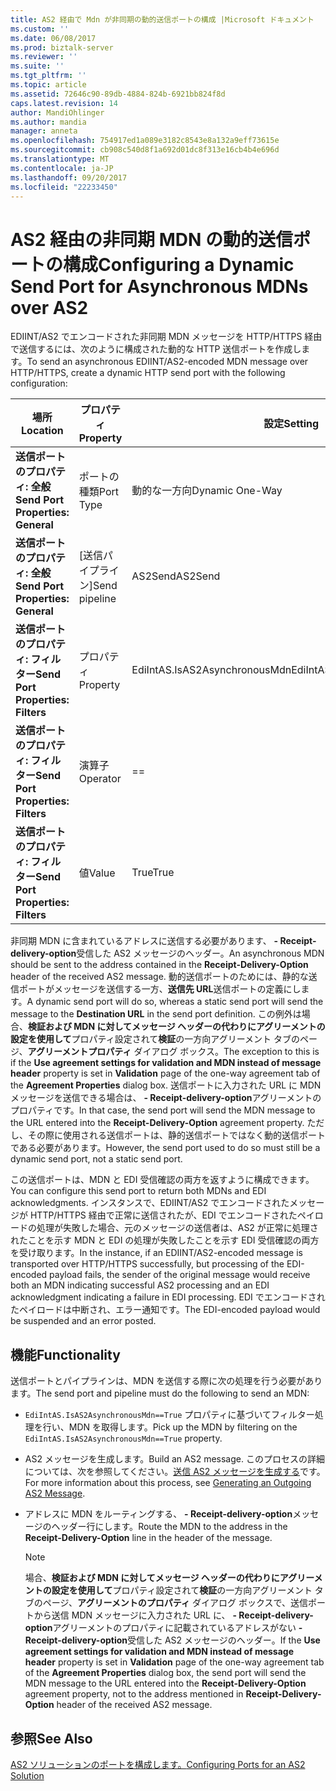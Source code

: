 ```yaml
---
title: AS2 経由で Mdn が非同期の動的送信ポートの構成 |Microsoft ドキュメント
ms.custom: ''
ms.date: 06/08/2017
ms.prod: biztalk-server
ms.reviewer: ''
ms.suite: ''
ms.tgt_pltfrm: ''
ms.topic: article
ms.assetid: 72646c90-89db-4884-824b-6921bb824f8d
caps.latest.revision: 14
author: MandiOhlinger
ms.author: mandia
manager: anneta
ms.openlocfilehash: 754917ed1a089e3182c8543e8a132a9eff73615e
ms.sourcegitcommit: cb908c540d8f1a692d01dc8f313e16cb4b4e696d
ms.translationtype: MT
ms.contentlocale: ja-JP
ms.lasthandoff: 09/20/2017
ms.locfileid: "22233450"
---
```

# <a name="configuring-a-dynamic-send-port-for-asynchronous-mdns-over-as2"></a><span data-ttu-id="df3be-102">AS2 経由の非同期 MDN の動的送信ポートの構成</span><span class="sxs-lookup"><span data-stu-id="df3be-102">Configuring a Dynamic Send Port for Asynchronous MDNs over AS2</span></span>
<span data-ttu-id="df3be-103">EDIINT/AS2 でエンコードされた非同期 MDN メッセージを HTTP/HTTPS 経由で送信するには、次のように構成された動的な HTTP 送信ポートを作成します。</span><span class="sxs-lookup"><span data-stu-id="df3be-103">To send an asynchronous EDIINT/AS2-encoded MDN message over HTTP/HTTPS, create a dynamic HTTP send port with the following configuration:</span></span>  
  
|<span data-ttu-id="df3be-104">場所</span><span class="sxs-lookup"><span data-stu-id="df3be-104">Location</span></span>|<span data-ttu-id="df3be-105">プロパティ</span><span class="sxs-lookup"><span data-stu-id="df3be-105">Property</span></span>|<span data-ttu-id="df3be-106">設定</span><span class="sxs-lookup"><span data-stu-id="df3be-106">Setting</span></span>|  
|--------------|--------------|-------------|  
|<span data-ttu-id="df3be-107">**送信ポートのプロパティ: 全般**</span><span class="sxs-lookup"><span data-stu-id="df3be-107">**Send Port Properties: General**</span></span>|<span data-ttu-id="df3be-108">ポートの種類</span><span class="sxs-lookup"><span data-stu-id="df3be-108">Port Type</span></span>|<span data-ttu-id="df3be-109">動的な一方向</span><span class="sxs-lookup"><span data-stu-id="df3be-109">Dynamic One-Way</span></span>|  
|<span data-ttu-id="df3be-110">**送信ポートのプロパティ: 全般**</span><span class="sxs-lookup"><span data-stu-id="df3be-110">**Send Port Properties: General**</span></span>|<span data-ttu-id="df3be-111">[送信パイプライン]</span><span class="sxs-lookup"><span data-stu-id="df3be-111">Send pipeline</span></span>|<span data-ttu-id="df3be-112">AS2Send</span><span class="sxs-lookup"><span data-stu-id="df3be-112">AS2Send</span></span>|  
|<span data-ttu-id="df3be-113">**送信ポートのプロパティ: フィルター**</span><span class="sxs-lookup"><span data-stu-id="df3be-113">**Send Port Properties: Filters**</span></span>|<span data-ttu-id="df3be-114">プロパティ</span><span class="sxs-lookup"><span data-stu-id="df3be-114">Property</span></span>|<span data-ttu-id="df3be-115">EdiIntAS.IsAS2AsynchronousMdn</span><span class="sxs-lookup"><span data-stu-id="df3be-115">EdiIntAS.IsAS2AsynchronousMdn</span></span>|  
|<span data-ttu-id="df3be-116">**送信ポートのプロパティ: フィルター**</span><span class="sxs-lookup"><span data-stu-id="df3be-116">**Send Port Properties: Filters**</span></span>|<span data-ttu-id="df3be-117">演算子</span><span class="sxs-lookup"><span data-stu-id="df3be-117">Operator</span></span>|==|  
|<span data-ttu-id="df3be-118">**送信ポートのプロパティ: フィルター**</span><span class="sxs-lookup"><span data-stu-id="df3be-118">**Send Port Properties: Filters**</span></span>|<span data-ttu-id="df3be-119">値</span><span class="sxs-lookup"><span data-stu-id="df3be-119">Value</span></span>|<span data-ttu-id="df3be-120">True</span><span class="sxs-lookup"><span data-stu-id="df3be-120">True</span></span>|  
  
 <span data-ttu-id="df3be-121">非同期 MDN に含まれているアドレスに送信する必要があります、 **- Receipt-delivery-option**受信した AS2 メッセージのヘッダー。</span><span class="sxs-lookup"><span data-stu-id="df3be-121">An asynchronous MDN should be sent to the address contained in the **Receipt-Delivery-Option** header of the received AS2 message.</span></span> <span data-ttu-id="df3be-122">動的送信ポートのためには、静的な送信ポートがメッセージを送信する一方、**送信先 URL**送信ポートの定義にします。</span><span class="sxs-lookup"><span data-stu-id="df3be-122">A dynamic send port will do so, whereas a static send port will send the message to the **Destination URL** in the send port definition.</span></span> <span data-ttu-id="df3be-123">この例外は場合、**検証および MDN に対してメッセージ ヘッダーの代わりにアグリーメントの設定を使用して**プロパティ設定されて**検証**の一方向アグリーメント タブのページ、**アグリーメントプロパティ** ダイアログ ボックス。</span><span class="sxs-lookup"><span data-stu-id="df3be-123">The exception to this is if the **Use agreement settings for validation and MDN instead of message header** property is set in **Validation** page of the one-way agreement tab of the **Agreement Properties** dialog box.</span></span> <span data-ttu-id="df3be-124">送信ポートに入力された URL に MDN メッセージを送信できる場合は、 **- Receipt-delivery-option**アグリーメントのプロパティです。</span><span class="sxs-lookup"><span data-stu-id="df3be-124">In that case, the send port will send the MDN message to the URL entered into the **Receipt-Delivery-Option** agreement property.</span></span> <span data-ttu-id="df3be-125">ただし、その際に使用される送信ポートは、静的送信ポートではなく動的送信ポートである必要があります。</span><span class="sxs-lookup"><span data-stu-id="df3be-125">However, the send port used to do so must still be a dynamic send port, not a static send port.</span></span>  
  
 <span data-ttu-id="df3be-126">この送信ポートは、MDN と EDI 受信確認の両方を返すように構成できます。</span><span class="sxs-lookup"><span data-stu-id="df3be-126">You can configure this send port to return both MDNs and EDI acknowledgments.</span></span> <span data-ttu-id="df3be-127">インスタンスで、EDIINT/AS2 でエンコードされたメッセージが HTTP/HTTPS 経由で正常に送信されたが、EDI でエンコードされたペイロードの処理が失敗した場合、元のメッセージの送信者は、AS2 が正常に処理されたことを示す MDN と EDI の処理が失敗したことを示す EDI 受信確認の両方を受け取ります。</span><span class="sxs-lookup"><span data-stu-id="df3be-127">In the instance, if an EDIINT/AS2-encoded message is transported over HTTP/HTTPS successfully, but processing of the EDI-encoded payload fails, the sender of the original message would receive both an MDN indicating successful AS2 processing and an EDI acknowledgment indicating a failure in EDI processing.</span></span> <span data-ttu-id="df3be-128">EDI でエンコードされたペイロードは中断され、エラー通知です。</span><span class="sxs-lookup"><span data-stu-id="df3be-128">The EDI-encoded payload would be suspended and an error posted.</span></span>  
  
## <a name="functionality"></a><span data-ttu-id="df3be-129">機能</span><span class="sxs-lookup"><span data-stu-id="df3be-129">Functionality</span></span>  
 <span data-ttu-id="df3be-130">送信ポートとパイプラインは、MDN を送信する際に次の処理を行う必要があります。</span><span class="sxs-lookup"><span data-stu-id="df3be-130">The send port and pipeline must do the following to send an MDN:</span></span>  
  
-   <span data-ttu-id="df3be-131">`EdiIntAS.IsAS2AsynchronousMdn==True` プロパティに基づいてフィルター処理を行い、MDN を取得します。</span><span class="sxs-lookup"><span data-stu-id="df3be-131">Pick up the MDN by filtering on the `EdiIntAS.IsAS2AsynchronousMdn==True` property.</span></span>  
  
-   <span data-ttu-id="df3be-132">AS2 メッセージを生成します。</span><span class="sxs-lookup"><span data-stu-id="df3be-132">Build an AS2 message.</span></span> <span data-ttu-id="df3be-133">このプロセスの詳細については、次を参照してください。[送信 AS2 メッセージを生成する](../core/generating-an-outgoing-as2-message.md)です。</span><span class="sxs-lookup"><span data-stu-id="df3be-133">For more information about this process, see [Generating an Outgoing AS2 Message](../core/generating-an-outgoing-as2-message.md).</span></span>  
  
-   <span data-ttu-id="df3be-134">アドレスに MDN をルーティングする、 **- Receipt-delivery-option**メッセージのヘッダー行にします。</span><span class="sxs-lookup"><span data-stu-id="df3be-134">Route the MDN to the address in the **Receipt-Delivery-Option** line in the header of the message.</span></span>  
  
    > [!NOTE]
    >  <span data-ttu-id="df3be-135">場合、**検証および MDN に対してメッセージ ヘッダーの代わりにアグリーメントの設定を使用して**プロパティ設定されて**検証**の一方向アグリーメント タブのページ、**アグリーメントのプロパティ** ダイアログ ボックスで、送信ポートから送信 MDN メッセージに入力された URL に、 **- Receipt-delivery-option**アグリーメントのプロパティに記載されているアドレスがない **-Receipt-delivery-option**受信した AS2 メッセージのヘッダー。</span><span class="sxs-lookup"><span data-stu-id="df3be-135">If the **Use agreement settings for validation and MDN instead of message header** property is set in **Validation** page of the one-way agreement tab of the **Agreement Properties** dialog box, the send port will send the MDN message to the URL entered into the **Receipt-Delivery-Option** agreement property, not to the address mentioned in **Receipt-Delivery-Option** header of the received AS2 message.</span></span>  
  
## <a name="see-also"></a><span data-ttu-id="df3be-136">参照</span><span class="sxs-lookup"><span data-stu-id="df3be-136">See Also</span></span>  
 [<span data-ttu-id="df3be-137">AS2 ソリューションのポートを構成します。</span><span class="sxs-lookup"><span data-stu-id="df3be-137">Configuring Ports for an AS2 Solution</span></span>](../core/configuring-ports-for-an-as2-solution.md)